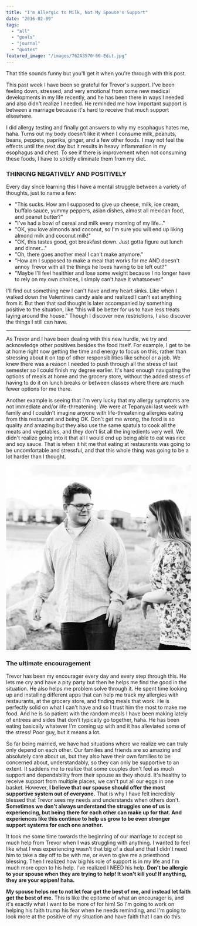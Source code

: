 ```yaml
---
title: "I'm Allergic to Milk, Not My Spouse's Support"
date: "2016-02-09"
tags:
  - "all"
  - "goals"
  - "journal"
  - "quotes"
featured_image: "/images/762A3570-66-Edit.jpg"
---
```


That title sounds funny but you'll get it when you're through with this post.

This past week I have been so grateful for Trevor's support. I've been feeling down, stressed, and very emotional from some new medical developments in my life recently, and he has been there in ways I needed and also didn't realize I needed. He reminded me how important support is between a marriage because it's hard to receive that much support elsewhere.

I did allergy testing and finally got answers to why my esophagus hates me, haha. Turns out my body doesn't like it when I consume milk, peanuts, beans, peppers, paprika, ginger, and a few other foods. I may not feel the effects until the next day but it results in heavy inflammation in my esophagus and chest. To see if there is improvement when not consuming these foods, I have to strictly eliminate them from my diet.

### THINKING NEGATIVELY AND POSITIVELY

Every day since learning this I have a mental struggle between a variety of thoughts, just to name a few:

- "This sucks. How am I supposed to give up cheese, milk, ice cream, buffalo sauce, yummy peppers, asian dishes, almost all mexican food, and peanut butter?"
- "I've had a bowl of cereal and milk every morning of my life..."
- "OK, you love almonds and coconut, so I'm sure you will end up liking almond milk and coconut milk!"
- "OK, this tastes good, got breakfast down. Just gotta figure out lunch and dinner..."
- "Oh, there goes another meal I can't make anymore."
- "How am I supposed to make a meal that works for me AND doesn't annoy Trevor with all the things he loves having to be left out?"
- "Maybe I'll feel healthier and lose some weight because I no longer have to rely on my own choices, I simply can't have it whatsoever."

I'll find out something new I can't have and my heart sinks. Like when I walked down the Valentines candy aisle and realized I can't eat anything from it. But then that sad thought is later accompanied by something positive to the situation, like "this will be better for us to have less treats laying around the house." Though I discover new restrictions, I also discover the things I still can have.

* * *

As Trevor and I have been dealing with this new hurdle, we try and acknowledge other positives besides the food itself. For example, I get to be at home right now getting the time and energy to focus on this, rather than stressing about it on top of other responsibilities like school or a job. We knew there was a reason I needed to push through all the stress of last semester so I could finish my degree earlier. It's hard enough navigating the options of meals at home and the grocery store, without the added stress of having to do it on lunch breaks or between classes where there are much fewer options for me there.

Another example is seeing that I'm very lucky that my allergy symptoms are not immediate and/or life-threatening. We were at Tepanyaki last week with family and I couldn't imagine anyone with life-threatening allergies eating from this restaurant and being OK. Don't get me wrong, the food is so quality and amazing but they also use the same spatula to cook all the meats and vegetables, and they don't list all the ingredients very well. We didn't realize going into it that all I would end up being able to eat was rice and soy sauce. That is when it hit me that eating at restaurants was going to be uncomfortable and stressful, and that this whole thing was going to be a lot harder than I thought.

![faith, greater than fear, marriage quotes, encouraging marriage quotes, encouraging quotes, inspiring quotes, struggles with food allergies, food allergies in marriage, struggling with food allergies, finding out I have food allergies, support-system in marriage, marriage support](/images/IMG_0094.jpg)

### The ultimate encouragement

Trevor has been my encourager every day and every step through this. He lets me cry and have a pity party but then he helps me find the good in the situation. He also helps me problem solve through it. He spent time looking up and installing different apps that can help me track my allergies with restaurants, at the grocery store, and finding meals that work. He is perfectly solid on what I can't have and so I trust him the most to make me food. And he is so patient with the random meals I have been making lately of entrees and sides that don't typically go together, haha. He has been eating basically whatever I'm coming up with and it has alleviated some of the stress! Poor guy, but it means a lot.

So far being married, we have had situations where we realize we can truly only depend on each other. Our families and friends are so amazing and absolutely care about us, but they also have their own families to be concerned about, understandably, so they can only be supportive to an extent. It saddens me to realize that some couples don't feel as much support and dependability from their spouse as they should. It's healthy to receive support from multiple places, we can't put all our eggs in one basket. However, **I believe that our spouse should offer the most supportive system out of everyone.** That is why I have felt incredibly blessed that Trevor sees my needs and understands when others don't. **Sometimes we don't always understand the struggles one of us is experiencing, but being there for each other can make up for that. And experiences like this continue to help us grow to be even stronger support systems for each one another.** 

It took me some time towards the beginning of our marriage to accept so much help from Trevor when I was struggling with anything. I wanted to feel like what I was experiencing wasn't that big of a deal and that I didn't need him to take a day off to be with me, or even to give me a priesthood blessing. Then I realized how big his role of support is in my life and I'm much more open to his help. I've realized I NEED his help. **Don't be allergic to your spouse when they are trying to help! It won't kill you! If anything, they are your epipen! haha.** 

**My spouse helps me to not let fear get the best of me, and instead let faith get the best of me.** This is like the epitome of what an encourager is, and it's exactly what I want to be more of for him! So I'm going to work on helping his faith trump his fear when he needs reminding, and I'm going to look more at the positive of my situation and have faith that I can do this.
